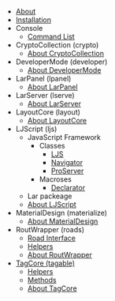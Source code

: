  * [About](/About_LAR.md)
 * [Installation](/Install.md)
 * Console
	 * [Command List](Console/Command_List.md)
 * CryptoCollection (crypto)
	 * [About CryptoCollection](/CryptoCollection/About_CryptoCollection.md)
 * DeveloperMode (developer)
	 * [About DeveloperMode](/DeveloperMode/About_DeveloperMode.md)
 * LarPanel (lpanel)
	 * [About LarPanel](/LarPanel/About_LarPanel.md)
 * LarServer (lserve)
	 * [About LarServer](/LarServer/About_LarServer.md)
 * LayoutCore (layout)
	 * [About LayoutCore](/LayoutCore/About_LayoutCore.md)
 * LJScript (ljs)
	 * JavaScript Framework
		 * Classes
			 * [LJS](/LJScript/JavaScript_Framework/Classes/LJS.md)
			 * [Navigator](/LJScript/JavaScript_Framework/Classes/Navigator.md)
			 * [ProServer](/LJScript/JavaScript_Framework/Classes/ProServer.md)
		 * Macroses
			 * [Declarator](/LJScript/JavaScript_Framework/Macroses/Declarator.md)
	 * Lar packeage
	 * [About LJScript](/LJScript/About_LJScript.md)
 * MaterialDesign (materialize)
	 * [About MaterialDesign](/MaterialDesign/About_MaterialDesign.md)
 * RoutWrapper (roads)
	 * [Road Interface](RoutWrapper/Road_interface.md)
	 * [Helpers](RoutWrapper/Helpers.md)
	 * [About RoutWrapper](/RoutWrapper/About_RoutWrapper.md)
 * [TagCore (tagable)](/TagCore/)
	 * [Helpers](/TagCore/Helpers.md)
	 * [Methods](/TagCore/Methods.md)
	 * [About TagCore](/TagCore/About_TagCore.md)

